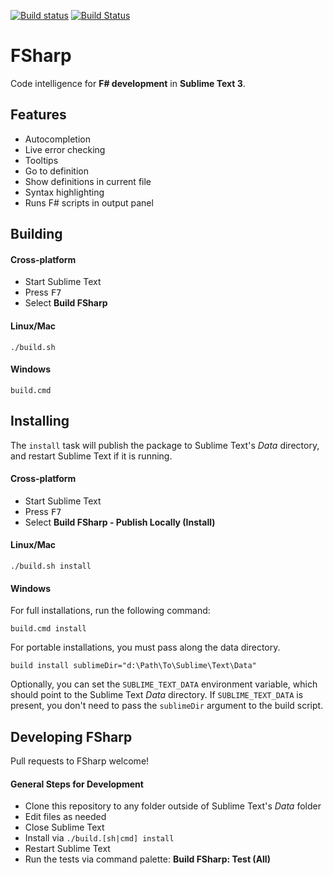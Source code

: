 [![Build status](https://ci.appveyor.com/api/projects/status/uuqaj61vyqwwxqe1/branch/master?svg=true)](https://ci.appveyor.com/project/guillermooo/sublime-fsharp-package/branch/master) [![Build Status](https://travis-ci.org/fsharp/sublime-fsharp-package.svg?branch=master)](https://travis-ci.org/fsharp/sublime-fsharp-package)

# FSharp

Code intelligence for **F# development** in **Sublime Text 3**.


## Features

- Autocompletion
- Live error checking
- Tooltips
- Go to definition
- Show definitions in current file
- Syntax highlighting
- Runs F# scripts in output panel


## Building


#### Cross-platform

- Start Sublime Text
- Press <kbd>F7</kbd>
- Select **Build FSharp**


#### Linux/Mac

```shell
./build.sh
```


#### Windows

```shell
build.cmd
```

## Installing


The `install` task
will publish the package
to Sublime Text's *Data* directory,
and restart Sublime Text if it is running.


#### Cross-platform

- Start Sublime Text
- Press <kbd>F7</kbd>
- Select **Build FSharp - Publish Locally (Install)**


#### Linux/Mac

```shell
./build.sh install
```


#### Windows

For full installations,
run the following command:

```shell
build.cmd install
```

For portable installations,
you must pass along
the data directory.

```shell
build install sublimeDir="d:\Path\To\Sublime\Text\Data"
```

Optionally, you can set
the `SUBLIME_TEXT_DATA` environment variable,
which should point to the Sublime Text *Data* directory.
If `SUBLIME_TEXT_DATA` is present,
you don't need to pass the `sublimeDir` argument
to the build script.


## Developing FSharp

Pull requests to FSharp welcome!


#### General Steps for Development

* Clone this repository to any folder outside of Sublime Text's *Data* folder
* Edit files as needed
* Close Sublime Text
* Install via `./build.[sh|cmd] install`
* Restart Sublime Text
* Run the tests via command palette: **Build FSharp: Test (All)**
